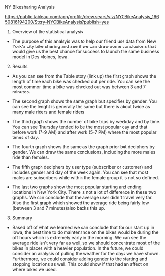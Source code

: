 NY Bikesharing Analysis

https://public.tableau.com/app/profile/drew.sears/viz/NYCBikeAnalysis_16650816194200/Story-NYCBikeAnalysis?publish=yes

1. Overview of the statistical analysis
	
- The purpose of this analsyis was to help our friend use data from New York's city bike sharing and see if we can draw some conclusions
 that would give us the best chance for success to launch the same business model in Des Moines, Iowa.

2. Results
	
- As you can see from the Table story (link up) the first graph shows the length of time each bike was checked out per ride.  You can see
  the most common time a bike was checked out was between 3 and 7 minutes.
	  
- The second graph shows the same graph but specifies by gender.  You can see the lenght is generally the same but there is about twice as
   many male riders and female riders
	  
- The third graph shows the number of bike trips by weekday and by time.  You can see Thursday tended to be the most popular day and that
   before work (7-9 AM) and after work (5-7 PM) where the most popular times of day.
	  
- The fourth graph shows the same as the graph prior but deciphers by gender.  We can draw the same conclusions, including the more males
  ride than females.  
	  
- The fifth graph deciphers by user type (subscriber or customer) and includes gender and day of the week again.  You can see that most 
  males are subscribers while within the female group it is not so defined.
	  
- The last two graphs show the most popular starting and ending locations in New York City.  There is not a lot of difference in these two
  graphs.  We can conclude that the average user didn't travel very far.  Also the first graph which showed the average ride being fairly
   low (between 3 and 7 minutes)also backs this up.

3. Summary
	
- Based off of what we learned we can conclude that for our start up in Iowa, the best time to do maintenance on the bikes would be during
  the off hours which is extremely early in the morning.  We can see the average ride isn't very far as well, so we should concentrate 
  most of the bikes in places with a heavier population.  In the future, we could consider an analysis of pulling the weather for the days
  we have shown.  Furthermore, we could consider adding gender to the starting and stopping locations as well.  This could show if that had
  an affect on where bikes we used.
